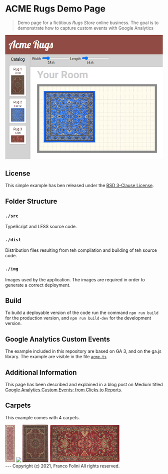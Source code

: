 # ACME Rugs Demo Page
> Demo page for a fictitious _Rugs Store_ online business. The goal is to demonstrate how to capture custom events with Google Analytics

![Acme Rugs interactive page](./img/ACMErugs.png)

## License
This simple example has ben released under the [BSD 3-Clause License](./LICENSE.md).

## Folder Structure

### `./src`
TypeScript and LESS source code.

### `./dist`
Distribution files resulting from teh compilation and building of teh source code. 

### `./img`
Images used by the application. The images are required in order to generate a correct deployment.

## Build
To build a deployable version of the code run the command `npm run build` for the production version, and `npm run build-dev` for the development version.

## Google Analytics Custom Events
The example included in this repository are based on GA 3, and on the ga.js library. The example are visible in the file [`acme.ts`](./src/acme.ts)

## Additional Information
This page has been described and explained in a blog post on Medium titled [Google Analytics Custom Events: from Clicks to Reports](https://folini.medium.com/google-analytics-custom-events-from-clicks-to-reports-beb274a95f3e).

## Carpets
This example comes with 4 carpets.

<div>
<img height='120' src='./img/CarpetA.png'>
<img height='120' src='./img/CarpetB.png'>
<img height='120' src='./img/CarpetC.jpg'>
<img height='120' src='./img/CarpetD.png'>
</div>
---
Copyright (c) 2021, Franco Folini
All rights reserved.

